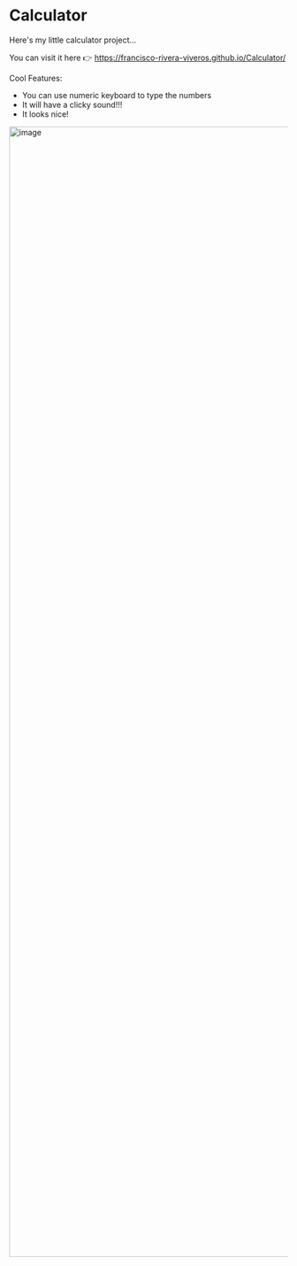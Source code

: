 # Calculator
Here's my little calculator project... 

You can visit it here 👉 https://francisco-rivera-viveros.github.io/Calculator/

Cool Features:

- You can use numeric keyboard to type the numbers
- It will have a clicky sound!!!
- It looks nice!

<img width="3839" height="2043" alt="image" src="https://github.com/user-attachments/assets/a67d0623-03a9-4bfb-8aa5-73ee82f30de2" />
